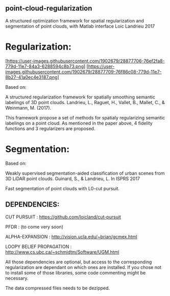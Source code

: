 ## point-cloud-regularization

A structured optimization framework for spatial regularization and segmentation of point clouds, with Matlab interface
Loic Landrieu 2017


# Regularization: 

[https://user-images.githubusercontent.com/1902679/28877706-76ef2fa8-779d-11e7-84a3-6288594c8b73.png]
[https://user-images.githubusercontent.com/1902679/28877709-76f86c08-779d-11e7-8b27-41a0ec4e3187.png]

Based on:

A structured regularization framework for spatially smoothing semantic labelings of 3D point clouds.
Landrieu, L., Raguet, H., Vallet, B., Mallet, C., & Weinmann, M. (2017).

This framework propose a set of methods for spatialy regularizing semantic labelings on a point cloud.
As mentioned in the paper above, 4 fidelity functions and 3 regularizers are proposed.


# Segmentation:

Based on:

Weakly supervised segmentation-aided classification of urban scenes from 3D LiDAR point clouds.
Guinard, S., & Landrieu, L. In ISPRS 2017

Fast segmentation of point clouds with L0-cut pursuit.

## DEPENDENCIES:

CUT PURSUIT : https://github.com/loicland/cut-pursuit

PFDR : (to come very soon)

ALPHA-EXPANSION : http://vision.ucla.edu/~brian/gcmex.html

LOOPY BELIEF PROPAGATION : http://www.cs.ubc.ca/~schmidtm/Software/UGM.html

All those dependencies are optional, but access to the corresponding regularization are dependant on which ones are installed. If you chose not to install some of those libraries, some code commenting might be necessary.

The data compressed files needs to be dezipped.
